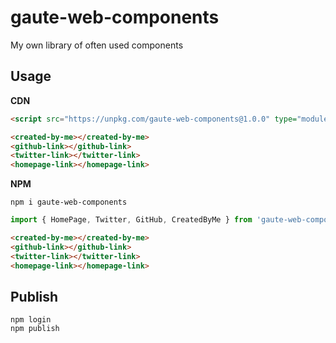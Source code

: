 # gaute-web-components
My own library of often used components

## Usage
__CDN__
```html
<script src="https://unpkg.com/gaute-web-components@1.0.0" type="module"></script>

<created-by-me></created-by-me>
<github-link></github-link>
<twitter-link></twitter-link>
<homepage-link></homepage-link>
```

__NPM__
```
npm i gaute-web-components
```
```js
import { HomePage, Twitter, GitHub, CreatedByMe } from 'gaute-web-components'
```
```html
<created-by-me></created-by-me>
<github-link></github-link>
<twitter-link></twitter-link>
<homepage-link></homepage-link>
```

## Publish
```
npm login
npm publish
```